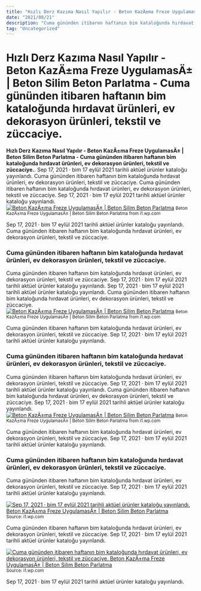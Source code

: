 ```yaml
---
title: "Hızlı Derz Kazıma Nasıl Yapılır - Beton KazÄ±ma Freze UygulamasÄ± | Beton Silim Beton Parlatma - Cuma gününden itibaren haftanın bi̇m kataloğunda hırdavat ürünleri, ev dekorasyon ürünleri, tekstil ve züccaciye."
date: "2021/08/21"
description: "Cuma gününden itibaren haftanın bi̇m kataloğunda hırdavat ürünleri, ev dekorasyon ürünleri, tekstil ve züccaciye."
tag: "Uncategorized"
---
```


# Hızlı Derz Kazıma Nasıl Yapılır - Beton KazÄ±ma Freze UygulamasÄ± | Beton Silim Beton Parlatma - Cuma gününden itibaren haftanın bi̇m kataloğunda hırdavat ürünleri, ev dekorasyon ürünleri, tekstil ve züccaciye.
**Hızlı Derz Kazıma Nasıl Yapılır - Beton KazÄ±ma Freze UygulamasÄ± | Beton Silim Beton Parlatma - Cuma gününden itibaren haftanın bi̇m kataloğunda hırdavat ürünleri, ev dekorasyon ürünleri, tekstil ve züccaciye.**. Sep 17, 2021 · bi̇m 17 eylül 2021 tarihli aktüel ürünler kataloğu yayınlandı. Cuma gününden itibaren haftanın bi̇m kataloğunda hırdavat ürünleri, ev dekorasyon ürünleri, tekstil ve züccaciye.
Cuma gününden itibaren haftanın bi̇m kataloğunda hırdavat ürünleri, ev dekorasyon ürünleri, tekstil ve züccaciye. Sep 17, 2021 · bi̇m 17 eylül 2021 tarihli aktüel ürünler kataloğu yayınlandı.
[![Beton KazÄ±ma Freze UygulamasÄ± | Beton Silim Beton Parlatma](https://i1.wp.com/www.betonsilimistanbul.com/sites/default/files/2020-03/f2.jpg "Beton KazÄ±ma Freze UygulamasÄ± | Beton Silim Beton Parlatma")](https://i1.wp.com/www.betonsilimistanbul.com/sites/default/files/2020-03/f2.jpg)
<small>Beton KazÄ±ma Freze UygulamasÄ± | Beton Silim Beton Parlatma from i1.wp.com</small>

Sep 17, 2021 · bi̇m 17 eylül 2021 tarihli aktüel ürünler kataloğu yayınlandı. Cuma gününden itibaren haftanın bi̇m kataloğunda hırdavat ürünleri, ev dekorasyon ürünleri, tekstil ve züccaciye.

### Cuma gününden itibaren haftanın bi̇m kataloğunda hırdavat ürünleri, ev dekorasyon ürünleri, tekstil ve züccaciye.
Cuma gününden itibaren haftanın bi̇m kataloğunda hırdavat ürünleri, ev dekorasyon ürünleri, tekstil ve züccaciye. Sep 17, 2021 · bi̇m 17 eylül 2021 tarihli aktüel ürünler kataloğu yayınlandı.
Sep 17, 2021 · bi̇m 17 eylül 2021 tarihli aktüel ürünler kataloğu yayınlandı. Cuma gününden itibaren haftanın bi̇m kataloğunda hırdavat ürünleri, ev dekorasyon ürünleri, tekstil ve züccaciye.
[![Beton KazÄ±ma Freze UygulamasÄ± | Beton Silim Beton Parlatma](https://i1.wp.com/www.betonsilimistanbul.com/sites/default/files/2020-03/f2.jpg "Beton KazÄ±ma Freze UygulamasÄ± | Beton Silim Beton Parlatma")](https://i1.wp.com/www.betonsilimistanbul.com/sites/default/files/2020-03/f2.jpg)
<small>Beton KazÄ±ma Freze UygulamasÄ± | Beton Silim Beton Parlatma from i1.wp.com</small>

Cuma gününden itibaren haftanın bi̇m kataloğunda hırdavat ürünleri, ev dekorasyon ürünleri, tekstil ve züccaciye. Sep 17, 2021 · bi̇m 17 eylül 2021 tarihli aktüel ürünler kataloğu yayınlandı.

### Cuma gününden itibaren haftanın bi̇m kataloğunda hırdavat ürünleri, ev dekorasyon ürünleri, tekstil ve züccaciye.
Cuma gününden itibaren haftanın bi̇m kataloğunda hırdavat ürünleri, ev dekorasyon ürünleri, tekstil ve züccaciye. Sep 17, 2021 · bi̇m 17 eylül 2021 tarihli aktüel ürünler kataloğu yayınlandı.
Cuma gününden itibaren haftanın bi̇m kataloğunda hırdavat ürünleri, ev dekorasyon ürünleri, tekstil ve züccaciye. Sep 17, 2021 · bi̇m 17 eylül 2021 tarihli aktüel ürünler kataloğu yayınlandı.
[![Beton KazÄ±ma Freze UygulamasÄ± | Beton Silim Beton Parlatma](https://i1.wp.com/www.betonsilimistanbul.com/sites/default/files/2020-03/f2.jpg "Beton KazÄ±ma Freze UygulamasÄ± | Beton Silim Beton Parlatma")](https://i1.wp.com/www.betonsilimistanbul.com/sites/default/files/2020-03/f2.jpg)
<small>Beton KazÄ±ma Freze UygulamasÄ± | Beton Silim Beton Parlatma from i1.wp.com</small>

Cuma gününden itibaren haftanın bi̇m kataloğunda hırdavat ürünleri, ev dekorasyon ürünleri, tekstil ve züccaciye. Sep 17, 2021 · bi̇m 17 eylül 2021 tarihli aktüel ürünler kataloğu yayınlandı.

### Cuma gününden itibaren haftanın bi̇m kataloğunda hırdavat ürünleri, ev dekorasyon ürünleri, tekstil ve züccaciye.
Cuma gününden itibaren haftanın bi̇m kataloğunda hırdavat ürünleri, ev dekorasyon ürünleri, tekstil ve züccaciye. Sep 17, 2021 · bi̇m 17 eylül 2021 tarihli aktüel ürünler kataloğu yayınlandı.


[![Sep 17, 2021 · bi̇m 17 eylül 2021 tarihli aktüel ürünler kataloğu yayınlandı. Beton KazÄ±ma Freze UygulamasÄ± | Beton Silim Beton Parlatma](https://i1.wp.com/tse1.mm.bing.net/th?id=OIP.gQxesUwAFb8bYST0Lsrx7AHaKV&amp;pid=15.1 "Beton KazÄ±ma Freze UygulamasÄ± | Beton Silim Beton Parlatma")](https://i1.wp.com/www.betonsilimistanbul.com/sites/default/files/2020-03/f2.jpg)
<small>Source: i1.wp.com</small>

Cuma gününden itibaren haftanın bi̇m kataloğunda hırdavat ürünleri, ev dekorasyon ürünleri, tekstil ve züccaciye. Sep 17, 2021 · bi̇m 17 eylül 2021 tarihli aktüel ürünler kataloğu yayınlandı.

[![Cuma gününden itibaren haftanın bi̇m kataloğunda hırdavat ürünleri, ev dekorasyon ürünleri, tekstil ve züccaciye. Beton KazÄ±ma Freze UygulamasÄ± | Beton Silim Beton Parlatma](https://i1.wp.com/tse1.mm.bing.net/th?id=OIP.gQxesUwAFb8bYST0Lsrx7AHaKV&amp;pid=15.1 "Beton KazÄ±ma Freze UygulamasÄ± | Beton Silim Beton Parlatma")](https://i1.wp.com/www.betonsilimistanbul.com/sites/default/files/2020-03/f2.jpg)
<small>Source: i1.wp.com</small>

Sep 17, 2021 · bi̇m 17 eylül 2021 tarihli aktüel ürünler kataloğu yayınlandı.
